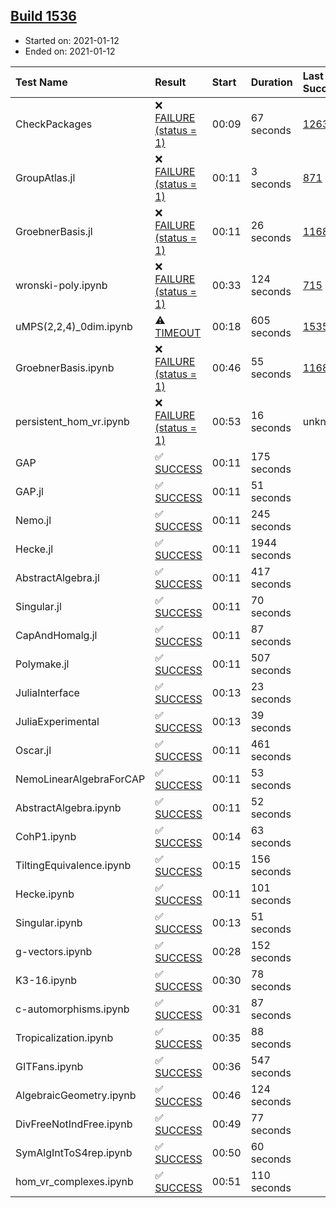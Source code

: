 ## [Build 1536](https://oscarci.mathematik.uni-kl.de/job/oscar-stable/1536/)

* Started on: 2021-01-12
* Ended on: 2021-01-12

| Test Name    | Result | Start | Duration | Last Success | First Failure |
|:-------------|:-------|:------|:---------|:-------------|:--------------|
| CheckPackages | ❌ [FAILURE (status = 1)](https://oscarci.mathematik.uni-kl.de/job/oscar-stable/1536/artifact/logs/build-1536/CheckPackages.log) | 00:09 | 67 seconds | [1263](https://oscarci.mathematik.uni-kl.de/job/oscar-stable/1263/) | [1264](https://oscarci.mathematik.uni-kl.de/job/oscar-stable/1264/) |
| GroupAtlas.jl | ❌ [FAILURE (status = 1)](https://oscarci.mathematik.uni-kl.de/job/oscar-stable/1536/artifact/logs/build-1536/GroupAtlas.jl.log) | 00:11 | 3 seconds | [871](https://oscarci.mathematik.uni-kl.de/job/oscar-stable/871/) | [872](https://oscarci.mathematik.uni-kl.de/job/oscar-stable/872/) |
| GroebnerBasis.jl | ❌ [FAILURE (status = 1)](https://oscarci.mathematik.uni-kl.de/job/oscar-stable/1536/artifact/logs/build-1536/GroebnerBasis.jl.log) | 00:11 | 26 seconds | [1168](https://oscarci.mathematik.uni-kl.de/job/oscar-stable/1168/) | [1169](https://oscarci.mathematik.uni-kl.de/job/oscar-stable/1169/) |
| wronski-poly.ipynb | ❌ [FAILURE (status = 1)](https://oscarci.mathematik.uni-kl.de/job/oscar-stable/1536/artifact/logs/build-1536/wronski-poly.ipynb.log) | 00:33 | 124 seconds | [715](https://oscarci.mathematik.uni-kl.de/job/oscar-stable/715/) | [716](https://oscarci.mathematik.uni-kl.de/job/oscar-stable/716/) |
| uMPS(2,2,4)_0dim.ipynb | ⚠ [TIMEOUT](https://oscarci.mathematik.uni-kl.de/job/oscar-stable/1536/artifact/logs/build-1536/uMPS-2-2-4-_0dim.ipynb.log) | 00:18 | 605 seconds | [1535](https://oscarci.mathematik.uni-kl.de/job/oscar-stable/1535/) | [1536](https://oscarci.mathematik.uni-kl.de/job/oscar-stable/1536/) |
| GroebnerBasis.ipynb | ❌ [FAILURE (status = 1)](https://oscarci.mathematik.uni-kl.de/job/oscar-stable/1536/artifact/logs/build-1536/GroebnerBasis.ipynb.log) | 00:46 | 55 seconds | [1168](https://oscarci.mathematik.uni-kl.de/job/oscar-stable/1168/) | [1169](https://oscarci.mathematik.uni-kl.de/job/oscar-stable/1169/) |
| persistent_hom_vr.ipynb | ❌ [FAILURE (status = 1)](https://oscarci.mathematik.uni-kl.de/job/oscar-stable/1536/artifact/logs/build-1536/persistent_hom_vr.ipynb.log) | 00:53 | 16 seconds | unknown | unknown |
| GAP | ✅ [SUCCESS](https://oscarci.mathematik.uni-kl.de/job/oscar-stable/1536/artifact/logs/build-1536/GAP.log) | 00:11 | 175 seconds |  |  |
| GAP.jl | ✅ [SUCCESS](https://oscarci.mathematik.uni-kl.de/job/oscar-stable/1536/artifact/logs/build-1536/GAP.jl.log) | 00:11 | 51 seconds |  |  |
| Nemo.jl | ✅ [SUCCESS](https://oscarci.mathematik.uni-kl.de/job/oscar-stable/1536/artifact/logs/build-1536/Nemo.jl.log) | 00:11 | 245 seconds |  |  |
| Hecke.jl | ✅ [SUCCESS](https://oscarci.mathematik.uni-kl.de/job/oscar-stable/1536/artifact/logs/build-1536/Hecke.jl.log) | 00:11 | 1944 seconds |  |  |
| AbstractAlgebra.jl | ✅ [SUCCESS](https://oscarci.mathematik.uni-kl.de/job/oscar-stable/1536/artifact/logs/build-1536/AbstractAlgebra.jl.log) | 00:11 | 417 seconds |  |  |
| Singular.jl | ✅ [SUCCESS](https://oscarci.mathematik.uni-kl.de/job/oscar-stable/1536/artifact/logs/build-1536/Singular.jl.log) | 00:11 | 70 seconds |  |  |
| CapAndHomalg.jl | ✅ [SUCCESS](https://oscarci.mathematik.uni-kl.de/job/oscar-stable/1536/artifact/logs/build-1536/CapAndHomalg.jl.log) | 00:11 | 87 seconds |  |  |
| Polymake.jl | ✅ [SUCCESS](https://oscarci.mathematik.uni-kl.de/job/oscar-stable/1536/artifact/logs/build-1536/Polymake.jl.log) | 00:11 | 507 seconds |  |  |
| JuliaInterface | ✅ [SUCCESS](https://oscarci.mathematik.uni-kl.de/job/oscar-stable/1536/artifact/logs/build-1536/JuliaInterface.log) | 00:13 | 23 seconds |  |  |
| JuliaExperimental | ✅ [SUCCESS](https://oscarci.mathematik.uni-kl.de/job/oscar-stable/1536/artifact/logs/build-1536/JuliaExperimental.log) | 00:13 | 39 seconds |  |  |
| Oscar.jl | ✅ [SUCCESS](https://oscarci.mathematik.uni-kl.de/job/oscar-stable/1536/artifact/logs/build-1536/Oscar.jl.log) | 00:11 | 461 seconds |  |  |
| NemoLinearAlgebraForCAP | ✅ [SUCCESS](https://oscarci.mathematik.uni-kl.de/job/oscar-stable/1536/artifact/logs/build-1536/NemoLinearAlgebraForCAP.log) | 00:11 | 53 seconds |  |  |
| AbstractAlgebra.ipynb | ✅ [SUCCESS](https://oscarci.mathematik.uni-kl.de/job/oscar-stable/1536/artifact/logs/build-1536/AbstractAlgebra.ipynb.log) | 00:11 | 52 seconds |  |  |
| CohP1.ipynb | ✅ [SUCCESS](https://oscarci.mathematik.uni-kl.de/job/oscar-stable/1536/artifact/logs/build-1536/CohP1.ipynb.log) | 00:14 | 63 seconds |  |  |
| TiltingEquivalence.ipynb | ✅ [SUCCESS](https://oscarci.mathematik.uni-kl.de/job/oscar-stable/1536/artifact/logs/build-1536/TiltingEquivalence.ipynb.log) | 00:15 | 156 seconds |  |  |
| Hecke.ipynb | ✅ [SUCCESS](https://oscarci.mathematik.uni-kl.de/job/oscar-stable/1536/artifact/logs/build-1536/Hecke.ipynb.log) | 00:11 | 101 seconds |  |  |
| Singular.ipynb | ✅ [SUCCESS](https://oscarci.mathematik.uni-kl.de/job/oscar-stable/1536/artifact/logs/build-1536/Singular.ipynb.log) | 00:13 | 51 seconds |  |  |
| g-vectors.ipynb | ✅ [SUCCESS](https://oscarci.mathematik.uni-kl.de/job/oscar-stable/1536/artifact/logs/build-1536/g-vectors.ipynb.log) | 00:28 | 152 seconds |  |  |
| K3-16.ipynb | ✅ [SUCCESS](https://oscarci.mathematik.uni-kl.de/job/oscar-stable/1536/artifact/logs/build-1536/K3-16.ipynb.log) | 00:30 | 78 seconds |  |  |
| c-automorphisms.ipynb | ✅ [SUCCESS](https://oscarci.mathematik.uni-kl.de/job/oscar-stable/1536/artifact/logs/build-1536/c-automorphisms.ipynb.log) | 00:31 | 87 seconds |  |  |
| Tropicalization.ipynb | ✅ [SUCCESS](https://oscarci.mathematik.uni-kl.de/job/oscar-stable/1536/artifact/logs/build-1536/Tropicalization.ipynb.log) | 00:35 | 88 seconds |  |  |
| GITFans.ipynb | ✅ [SUCCESS](https://oscarci.mathematik.uni-kl.de/job/oscar-stable/1536/artifact/logs/build-1536/GITFans.ipynb.log) | 00:36 | 547 seconds |  |  |
| AlgebraicGeometry.ipynb | ✅ [SUCCESS](https://oscarci.mathematik.uni-kl.de/job/oscar-stable/1536/artifact/logs/build-1536/AlgebraicGeometry.ipynb.log) | 00:46 | 124 seconds |  |  |
| DivFreeNotIndFree.ipynb | ✅ [SUCCESS](https://oscarci.mathematik.uni-kl.de/job/oscar-stable/1536/artifact/logs/build-1536/DivFreeNotIndFree.ipynb.log) | 00:49 | 77 seconds |  |  |
| SymAlgIntToS4rep.ipynb | ✅ [SUCCESS](https://oscarci.mathematik.uni-kl.de/job/oscar-stable/1536/artifact/logs/build-1536/SymAlgIntToS4rep.ipynb.log) | 00:50 | 60 seconds |  |  |
| hom_vr_complexes.ipynb | ✅ [SUCCESS](https://oscarci.mathematik.uni-kl.de/job/oscar-stable/1536/artifact/logs/build-1536/hom_vr_complexes.ipynb.log) | 00:51 | 110 seconds |  |  |
